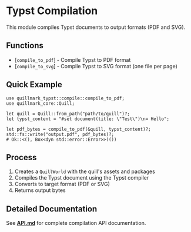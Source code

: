 # Typst Compilation

This module compiles Typst documents to output formats (PDF and SVG).

## Functions

- [`compile_to_pdf`] - Compile Typst to PDF format
- [`compile_to_svg`] - Compile Typst to SVG format (one file per page)

## Quick Example

```rust,no_run
use quillmark_typst::compile::compile_to_pdf;
use quillmark_core::Quill;

let quill = Quill::from_path("path/to/quill")?;
let typst_content = "#set document(title: \"Test\")\n= Hello";

let pdf_bytes = compile_to_pdf(&quill, typst_content)?;
std::fs::write("output.pdf", pdf_bytes)?;
# Ok::<(), Box<dyn std::error::Error>>(())
```

## Process

1. Creates a `QuillWorld` with the quill's assets and packages
2. Compiles the Typst document using the Typst compiler
3. Converts to target format (PDF or SVG)
4. Returns output bytes

## Detailed Documentation

See **[API.md](API.md)** for complete compilation API documentation.
